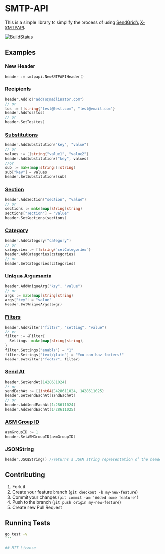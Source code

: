 # SMTP-API

This is a simple library to simplify the process of using [SendGrid's](https://sendgrid.com) [X-SMTPAPI](http://sendgrid.com/docs/API_Reference/SMTP_API/index.html).

[![BuildStatus](https://travis-ci.org/sendgrid/sendgrid-go.png?branch=master)](https://travis-ci.org/sendgrid/sendgrid-go)

## Examples

### New Header

```go
header := smtpapi.NewSMTPAPIHeader()
```

### Recipients

```go
header.AddTo("addTo@mailinator.com")
// or
tos := []string{"test@test.com", "test@email.com"}
header.AddTos(tos)
// or
header.SetTos(tos)
```

### [Substitutions](http://sendgrid.com/docs/API_Reference/SMTP_API/substitution_tags.html)

```go
header.AddSubstitution("key", "value")
// or
values := []string{"value1", "value2"}
header.AddSubstitutions("key", values)
//or
sub := make(map[string][]string)
sub["key"] = values
header.SetSubstitutions(sub)
```

### [Section](http://sendgrid.com/docs/API_Reference/SMTP_API/section_tags.html)

```go
header.AddSection("section", "value")
// or
sections := make(map[string]string)
sections["section"] = "value"
header.SetSections(sections)
```

### [Category](http://sendgrid.com/docs/Delivery_Metrics/categories.html)

```go
header.AddCategory("category")
// or
categories := []string{"setCategories"}
header.AddCategories(categories)
// or
header.SetCategories(categories)
```

### [Unique Arguments](http://sendgrid.com/docs/API_Reference/SMTP_API/unique_arguments.html)

```go
header.AddUniqueArg("key", "value")
// or
args := make(map[string]string)
args["key"] = "value"
header.SetUniqueArgs(args)
```

### [Filters](http://sendgrid.com/docs/API_Reference/SMTP_API/apps.html)

```go
header.AddFilter("filter", "setting", "value")
// or
filter := &Filter{
  Settings: make(map[string]string),
}
filter.Settings["enable"] = "1"
filter.Settings["text/plain"] = "You can haz footers!"
header.SetFilter("footer", filter)

```

### [Send At](https://sendgrid.com/docs/API_Reference/SMTP_API/scheduling_parameters.html)

```go
header.SetSendAt(1428611024)
// or
sendEachAt := []int64{1428611024, 1428611025}
header.SetSendEachAt(sendEachAt)
// or
header.AddSendEachAt(1428611024)
header.AddSendEachAt(1428611025)
```

### [ASM Group ID](https://sendgrid.com/docs/User_Guide/advanced_suppression_manager.html)

```go
asmGroupID := 1
header.SetASMGroupID(asmGroupID)
```

### JSONString

```go
header.JSONString() //returns a JSON string representation of the headers
```

## Contributing

1. Fork it
2. Create your feature branch (`git checkout -b my-new-feature`)
3. Commit your changes (`git commit -am 'Added some feature'`)
4. Push to the branch (`git push origin my-new-feature`)
5. Create new Pull Request

## Running Tests

````bash
go test -v
```

## MIT License
